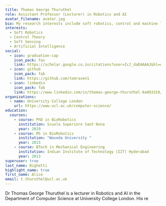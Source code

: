 ```yaml
---
title: Thomas George Thuruthel
role: Assistant Professor (Lecturer) in Robotics and AI
avatar_filename: avatar.jpg
bio: My research interests include soft robotics, control and machine learning
interests:
  - Soft Robotics
  - Control Theory
  - Soft Sensing
  - Artificial Intelligence
social:
  - icon: graduation-cap
    icon_pack: fas
    link: https://scholar.google.co.in/citations?user=IcJ_daEAAAAJ&hl=en
  - icon: github
    icon_pack: fab
    link: https://github.com/tomraven1
  - icon: linkedin
    icon_pack: fab
    link: https://www.linkedin.com/in/thomas-george-thuruthel-8a893319/
organizations:
  - name: University College London
    url: https://www.ucl.ac.uk/computer-science/
education:
  courses:
    - course: PhD in BioRobotics
      institution: Scuola Superiore Sant'Anna
      year: 2019
    - course: MS in BioRobotics
      institution: "Waseda University "
      year: 2015
    - course: BTech in Mechanical Engineering
      institution: Indian Institute of Technology (IIT) Hyderabad
      year: 2013
superuser: true
last_name: Bighetti
highlight_name: true
first_name: Alice
email: t.thuruthel@ucl.ac.uk
---
```

D﻿r Thomas George Thuruthel is a lecturer in Robotics and AI in the Department of Computer Science at University College London. H﻿is re